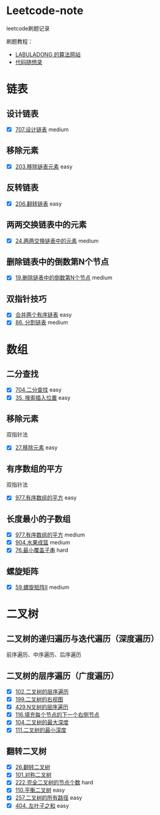 # Leetcode-note
leetcode刷题记录

刷题教程：
- [LABULADONG 的算法网站](https://labuladong.github.io/algo/) 
- [代码随想录](https://programmercarl.com/%E6%95%B0%E7%BB%84%E7%90%86%E8%AE%BA%E5%9F%BA%E7%A1%80.html#%E6%95%B0%E7%BB%84%E7%90%86%E8%AE%BA%E5%9F%BA%E7%A1%80)

# 链表
## 设计链表
- [x] [707.设计链表](https://leetcode.cn/problems/design-linked-list/) medium
## 移除元素
- [x] [203.移除链表元素](https://leetcode.cn/problems/remove-linked-list-elements/) easy
## 反转链表
- [x] [206.翻转链表](https://leetcode.cn/problems/reverse-linked-list/) easy
## 两两交换链表中的元素
- [x] [24.两两交换链表中的元素](https://leetcode.cn/problems/swap-nodes-in-pairs/) medium
## 删除链表中的倒数第N个节点
- [x] [19.删除链表中的倒数第N个节点](https://leetcode.cn/problems/remove-nth-node-from-end-of-list/) medium

## 双指针技巧
- [x] [合并两个有序链表](https://leetcode.cn/problems/merge-two-sorted-lists/) easy
- [x] [86. 分割链表](https://leetcode.cn/problems/partition-list/) medium

# 数组
## 二分查找
- [x] [704.二分查找](https://leetcode.cn/problems/binary-search/) easy
- [x] [35. 搜索插入位置](https://leetcode.cn/problems/search-insert-position/) easy
## 移除元素
双指针法
- [x] [27.移除元素](https://leetcode.cn/problems/remove-element/) easy
## 有序数组的平方
双指针法
- [x] [977.有序数组的平方](https://leetcode.cn/problems/squares-of-a-sorted-array/) easy
## 长度最小的子数组
- [x] [977.有序数组的平方](https://leetcode.cn/problems/squares-of-a-sorted-array/) medium
- [x] [904.水果成篮](https://leetcode.cn/problems/squares-of-a-sorted-array/) medium
- [x] [76.最小覆盖子串](https://leetcode.cn/problems/squares-of-a-sorted-array/) hard
## 螺旋矩阵
- [x] [59.螺旋矩阵II](https://leetcode.cn/problems/spiral-matrix-ii/) medium

# 二叉树
##  二叉树的递归遍历与迭代遍历（深度遍历）
前序遍历、中序遍历、后序遍历
## 二叉树的层序遍历（广度遍历）
- [x] [102.二叉树的层序遍历](https://leetcode.cn/problems/binary-tree-level-order-traversal/)
- [x] [199.二叉树的右视图](https://leetcode.cn/problems/binary-tree-right-side-view/)
- [x] [429.N叉树的层序遍历](https://leetcode.cn/problems/n-ary-tree-level-order-traversal/)
- [x] [116.填充每个节点的下一个右侧节点](https://leetcode.cn/problems/populating-next-right-pointers-in-each-node/)
- [x] [104.二叉树的最大深度](https://leetcode.cn/problems/maximum-depth-of-binary-tree/)
- [x] [111.二叉树的最小深度](https://leetcode.cn/problems/minimum-depth-of-binary-tree/)
## 翻转二叉树
- [x] [26.翻转二叉树](https://leetcode.cn/problems/invert-binary-tree/)
- [x] [101.对称二叉树](https://leetcode.cn/problems/symmetric-tree/)
- [x] [222.完全二叉树的节点个数](https://leetcode.cn/problems/count-complete-tree-nodes/) hard
- [x] [110.平衡二叉树](https://leetcode.cn/problems/balanced-binary-tree/) easy
- [x] [257.二叉树的所有路径](https://leetcode.cn/problems/binary-tree-paths/) easy
- [x] [404. 左叶子之和](https://leetcode.cn/problems/sum-of-left-leaves/) easy
